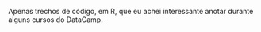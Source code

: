 Apenas trechos de código, em R, que eu achei interessante anotar durante alguns cursos do DataCamp.
